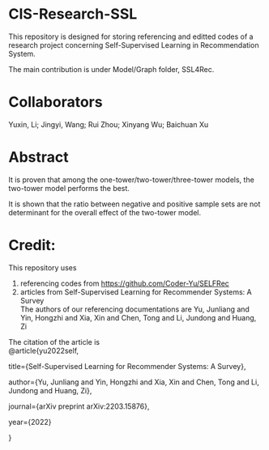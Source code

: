 # CIS-Research-SSL
This repository is designed for storing referencing and editted codes of a research project concerning Self-Supervised Learning in Recommendation System.

The main contribution is under Model/Graph folder, SSL4Rec.

# Collaborators
Yuxin, Li; Jingyi, Wang; Rui Zhou; Xinyang Wu; Baichuan Xu

# Abstract
It is proven that among the one-tower/two-tower/three-tower models, the two-tower model performs the best.

It is shown that the ratio between negative and positive sample sets are not determinant for the overall effect of the two-tower model.

# Credit:
This repository uses <br />
1. referencing codes from https://github.com/Coder-Yu/SELFRec <br />
2. articles from Self-Supervised Learning for Recommender Systems: A Survey <br />
The authors of our referencing documentations are Yu, Junliang and Yin, Hongzhi and Xia, Xin and Chen, Tong and Li, Jundong and Huang, Zi <br />

The citation of the article is <br />
@article{yu2022self,

  title={Self-Supervised Learning for Recommender Systems: A Survey},
  
  author={Yu, Junliang and Yin, Hongzhi and Xia, Xin and Chen, Tong and Li, Jundong and Huang, Zi},
  
  journal={arXiv preprint arXiv:2203.15876},
  
  year={2022}
  
}
